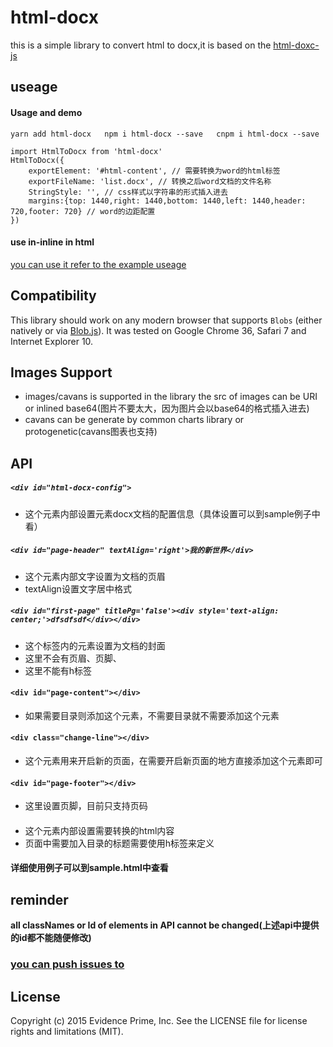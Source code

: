 html-docx
============

this is a simple library to convert html to docx,it is based on the [html-doxc-js](https://github.com/evidenceprime/html-docx-js)

useage
-------------
#### Usage and demo
```
yarn add html-docx   npm i html-docx --save   cnpm i html-docx --save

import HtmlToDocx from 'html-docx'
HtmlToDocx({
    exportElement: '#html-content', // 需要转换为word的html标签
    exportFileName: 'list.docx', // 转换之后word文档的文件名称
    StringStyle: '', // css样式以字符串的形式插入进去
    margins:{top: 1440,right: 1440,bottom: 1440,left: 1440,header: 720,footer: 720} // word的边距配置
})
```
#### use in-inline in html
[you can use it refer to the example useage](https://github.com/forever-chen/html-docx/blob/master/test/sample.html)

Compatibility
------------

This library should work on any modern browser that supports `Blobs` (either natively or via
[Blob.js](https://github.com/eligrey/Blob.js/)). It was tested on Google Chrome 36, Safari 7 and
Internet Explorer 10.

Images Support
------------

* images/cavans is supported in the library
the src of images can be URI or inlined base64(图片不要太大，因为图片会以base64的格式插入进去)
* cavans can be generate by common charts library or protogenetic(cavans图表也支持)


API
------------
##### `<div id="html-docx-config">`
* 这个元素内部设置元素docx文档的配置信息（具体设置可以到sample例子中看）
##### `<div id="page-header" textAlign='right'>我的新世界</div>` 
* 这个元素内部文字设置为文档的页眉
* textAlign设置文字居中格式
##### `<div id="first-page" titlePg='false'><div style='text-align: center;'>dfsdfsdf</div></div> `
* 这个标签内的元素设置为文档的封面
* 这里不会有页眉、页脚、
* 这里不能有h标签
#### `<div id="page-content"></div>`
* 如果需要目录则添加这个元素，不需要目录就不需要添加这个元素
#### `<div class="change-line"></div>`
* 这个元素用来开启新的页面，在需要开启新页面的地方直接添加这个元素即可
#### `<div id="page-footer"></div>`
* 这里设置页脚，目前只支持页码
#### <div id="html-content">
* 这个元素内部设置需要转换的html内容
* 页面中需要加入目录的标题需要使用h标签来定义
#### 详细使用例子可以到sample.html中查看
reminder
-------------
**all classNames or Id of elements in API cannot be changed(上述api中提供的id都不能随便修改)**

### [you can push issues to](https://github.com/forever-chen/html-docx/pulls) 

License
-------

Copyright (c) 2015 Evidence Prime, Inc.
See the LICENSE file for license rights and limitations (MIT).

